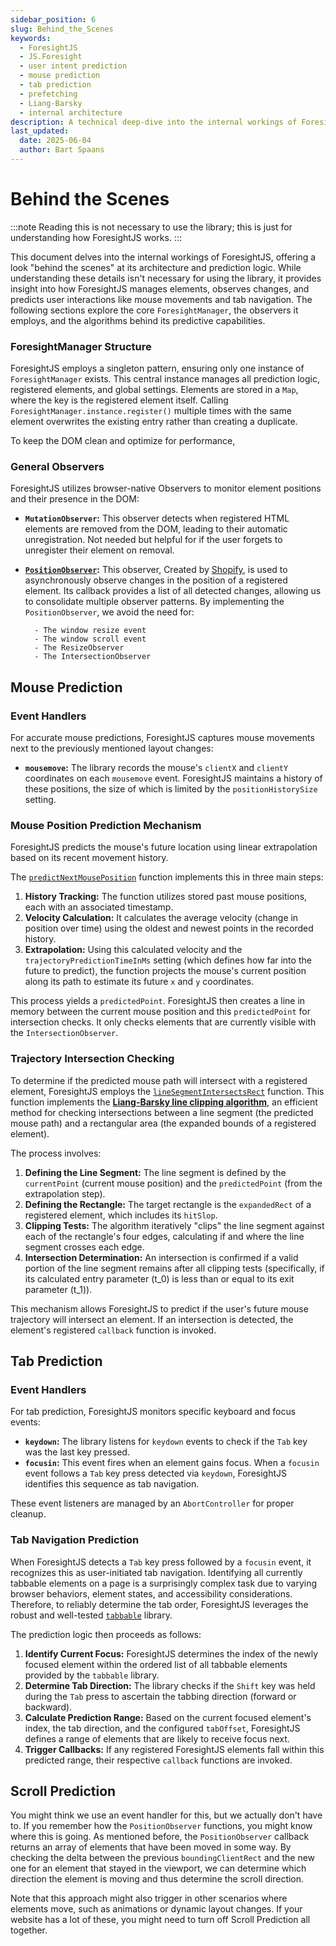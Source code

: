 ```yaml
---
sidebar_position: 6
slug: Behind_the_Scenes
keywords:
  - ForesightJS
  - JS.Foresight
  - user intent prediction
  - mouse prediction
  - tab prediction
  - prefetching
  - Liang-Barsky
  - internal architecture
description: A technical deep-dive into the internal workings of ForesightJS, explaining its architecture, how it predicts mouse movements using linear extrapolation and the Liang-Barsky algorithm, and how it predicts tab navigation.
last_updated:
  date: 2025-06-04
  author: Bart Spaans
---
```


# Behind the Scenes

:::note
Reading this is not necessary to use the library; this is just for understanding how ForesightJS works.
:::

This document delves into the internal workings of ForesightJS, offering a look "behind the scenes" at its architecture and prediction logic. While understanding these details isn't necessary for using the library, it provides insight into how ForesightJS manages elements, observes changes, and predicts user interactions like mouse movements and tab navigation. The following sections explore the core `ForesightManager`, the observers it employs, and the algorithms behind its predictive capabilities.

### ForesightManager Structure

ForesightJS employs a singleton pattern, ensuring only one instance of `ForesightManager` exists. This central instance manages all prediction logic, registered elements, and global settings. Elements are stored in a `Map`, where the key is the registered element itself. Calling `ForesightManager.instance.register()` multiple times with the same element overwrites the existing entry rather than creating a duplicate.

To keep the DOM clean and optimize for performance,

### General Observers

ForesightJS utilizes browser-native Observers to monitor element positions and their presence in the DOM:

- **`MutationObserver`:** This observer detects when registered HTML elements are removed from the DOM, leading to their automatic unregistration. Not needed but helpful for if the user forgets to unregister their element on removal.

* **[`PositionObserver`](https://github.com/Shopify/position-observer/):** This observer, Created by [Shopify](https://github.com/Shopify), is used to asynchronously observe changes in the position of a registered element. Its callback provides a list of all detected changes, allowing us to consolidate multiple observer patterns. By implementing the `PositionObserver`, we avoid the need for:

        - The window resize event
        - The window scroll event
        - The ResizeObserver
        - The IntersectionObserver

## Mouse Prediction

### Event Handlers

For accurate mouse predictions, ForesightJS captures mouse movements next to the previously mentioned layout changes:

- **`mousemove`:** The library records the mouse's `clientX` and `clientY` coordinates on each `mousemove` event. ForesightJS maintains a history of these positions, the size of which is limited by the `positionHistorySize` setting.

### Mouse Position Prediction Mechanism

ForesightJS predicts the mouse's future location using linear extrapolation based on its recent movement history.

The [`predictNextMousePosition`](https://github.com/spaansba/ForesightJS/blob/main/src/ForesightManager/helpers/predictNextMousePosition.ts) function implements this in three main steps:

1.  **History Tracking:** The function utilizes stored past mouse positions, each with an associated timestamp.
2.  **Velocity Calculation:** It calculates the average velocity (change in position over time) using the oldest and newest points in the recorded history.
3.  **Extrapolation:** Using this calculated velocity and the `trajectoryPredictionTimeInMs` setting (which defines how far into the future to predict), the function projects the mouse's current position along its path to estimate its future `x` and `y` coordinates.

This process yields a `predictedPoint`. ForesightJS then creates a line in memory between the current mouse position and this `predictedPoint` for intersection checks. It only checks elements that are currently visible with the `IntersectionObserver`.

### Trajectory Intersection Checking

To determine if the predicted mouse path will intersect with a registered element, ForesightJS employs the [`lineSegmentIntersectsRect`](https://github.com/spaansba/ForesightJS/blob/main/src/ForesightManager/helpers/lineSigmentIntersectsRect.ts) function. This function implements the [**Liang-Barsky line clipping algorithm**](https://en.wikipedia.org/wiki/Liang%E2%80%93Barsky_algorithm), an efficient method for checking intersections between a line segment (the predicted mouse path) and a rectangular area (the expanded bounds of a registered element).

The process involves:

1.  **Defining the Line Segment:** The line segment is defined by the `currentPoint` (current mouse position) and the `predictedPoint` (from the extrapolation step).
2.  **Defining the Rectangle:** The target rectangle is the `expandedRect` of a registered element, which includes its `hitSlop`.
3.  **Clipping Tests:** The algorithm iteratively "clips" the line segment against each of the rectangle's four edges, calculating if and where the line segment crosses each edge.
4.  **Intersection Determination:** An intersection is confirmed if a valid portion of the line segment remains after all clipping tests (specifically, if its calculated entry parameter \(t_0\) is less than or equal to its exit parameter \(t_1\)).

This mechanism allows ForesightJS to predict if the user's future mouse trajectory will intersect an element. If an intersection is detected, the element's registered `callback` function is invoked.

## Tab Prediction

### Event Handlers

For tab prediction, ForesightJS monitors specific keyboard and focus events:

- **`keydown`:** The library listens for `keydown` events to check if the `Tab` key was the last key pressed.
- **`focusin`:** This event fires when an element gains focus. When a `focusin` event follows a `Tab` key press detected via `keydown`, ForesightJS identifies this sequence as tab navigation.

These event listeners are managed by an `AbortController` for proper cleanup.

### Tab Navigation Prediction

When ForesightJS detects a `Tab` key press followed by a `focusin` event, it recognizes this as user-initiated tab navigation. Identifying all currently tabbable elements on a page is a surprisingly complex task due to varying browser behaviors, element states, and accessibility considerations. Therefore, to reliably determine the tab order, ForesightJS leverages the robust and well-tested [`tabbable`](https://github.com/focus-trap/tabbable) library.

The prediction logic then proceeds as follows:

1.  **Identify Current Focus:** ForesightJS determines the index of the newly focused element within the ordered list of all tabbable elements provided by the `tabbable` library.
2.  **Determine Tab Direction:** The library checks if the `Shift` key was held during the `Tab` press to ascertain the tabbing direction (forward or backward).
3.  **Calculate Prediction Range:** Based on the current focused element's index, the tab direction, and the configured `tabOffset`, ForesightJS defines a range of elements that are likely to receive focus next.
4.  **Trigger Callbacks:** If any registered ForesightJS elements fall within this predicted range, their respective `callback` functions are invoked.

## Scroll Prediction

You might think we use an event handler for this, but we actually don't have to. If you remember how the `PositionObserver` functions, you might know where this is going. As mentioned before, the `PositionObserver` callback returns an array of elements that have been moved in some way. By checking the delta between the previous `boundingClientRect` and the new one for an element that stayed in the viewport, we can determine which direction the element is moving and thus determine the scroll direction.

Note that this approach might also trigger in other scenarios where elements move, such as animations or dynamic layout changes. If your website has a lot of these, you might need to turn off Scroll Prediction all together.

